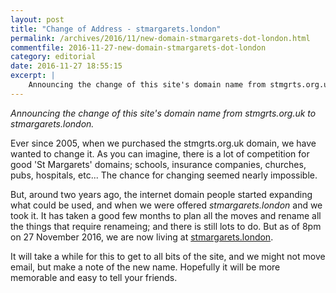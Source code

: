 ```yaml
---
layout: post
title: "Change of Address - stmargarets.london"
permalink: /archives/2016/11/new-domain-stmargarets-dot-london.html
commentfile: 2016-11-27-new-domain-stmargarets-dot-london
category: editorial
date: 2016-11-27 18:55:15
excerpt: |
    Announcing the change of this site's domain name from stmgrts.org.uk to stmargarets.london.
---
```


*Announcing the change of this site's domain name from stmgrts.org.uk to stmargarets.london.*

Ever since 2005, when we purchased the stmgrts.org.uk domain, we have wanted to change it. As you can imagine, there is a lot of competition for good 'St Margarets' domains; schools, insurance companies, churches, pubs, hospitals, etc... The chance for changing seemed nearly impossible.

But, around two years ago, the internet domain people started expanding what could be used, and when we were offered *stmargarets.london* and we took it. It has taken a good few months to plan all the moves and rename all the things that require renameing; and there is still lots to do. But as of 8pm on 27 November 2016, we are now living at [stmargarets.london](https://stmargarets.london).

It will take a while for this to get to all bits of the site, and we might not move email, but make a note of the new name. Hopefully it will be more memorable and easy to tell your friends.
